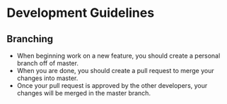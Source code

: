 # Development Guidelines

## Branching
- When beginning work on a new feature, you should create a personal branch off of master.  
- When you are done, you should create a pull request to merge your changes into master.  
- Once your pull request is approved by the other developers, your changes will be merged in the master branch.  